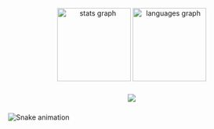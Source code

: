 <div align="center">
  <img src="https://github-readme-stats.vercel.app/api?username=OrestesFerraz&hide_title=false&hide_rank=false&show_icons=true&include_all_commits=true&count_private=true&disable_animations=false&theme=dracula&locale=en&hide_border=false&order=1" height="150" alt="stats graph"  />
  <img src="https://github-readme-stats.vercel.app/api/top-langs?username=OrestesFerraz&locale=en&hide_title=false&layout=compact&card_width=320&langs_count=5&theme=dracula&hide_border=false&order=2" height="150" alt="languages graph"  />
</div>

###

<div align="center">
  <img src="https://profile-counter.glitch.me/OrestesFerraz/count.svg?"  />
</div>

###

<img src="https://raw.githubusercontent.com/OrestesFerraz/OrestesFerraz/output/snake.svg" alt="Snake animation" />

###
